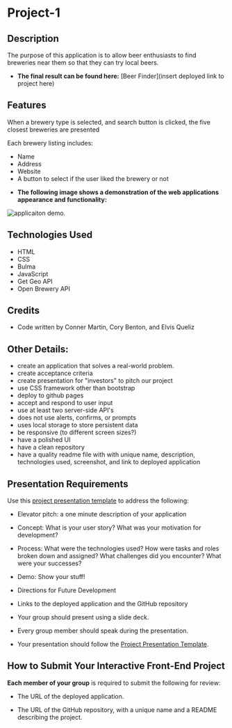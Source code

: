 # Project-1

## Description

The purpose of this application is to allow beer enthusiasts to find breweries near them so that they can try local beers.

* **The final result can be found here:** [Beer Finder](insert deployed link to project here)

## Features

When a brewery type is selected, and search button is clicked, the five closest breweries are presented


Each brewery listing includes:
- Name
- Address
- Website
- A button to select if the user liked the brewery or not

* **The following image shows a demonstration of the web applications appearance and functionality:**

![applicaiton demo.](./Assets/ScreenshotOfApp.png)


## Technologies Used

* HTML
* CSS
* Bulma
* JavaScript
* Get Geo API
* Open Brewery API

## Credits

* Code written by Conner Martin, Cory Benton, and Elvis Queliz


## Other Details:

- create an application that solves a real-world problem. 
- create acceptance criteria
- create presentation for "investors" to pitch our project
- use CSS framework other than bootstrap
- deploy to github pages
- accept and respond to user input
- use at least two server-side API's
- does not use alerts, confirms, or prompts
- uses local storage to store persistent data
- be responsive (to different screen sizes?)
- have a polished UI
- have a clean repository
- have a quality readme file with with unique name, description, technologies used, screenshot, and link to deployed application

## Presentation Requirements

Use this [project presentation template](https://docs.google.com/presentation/d/10QaO9KH8HtUXj__81ve0SZcpO5DbMbqqQr4iPpbwKks/edit?usp=sharing) to address the following: 

* Elevator pitch: a one minute description of your application

* Concept: What is your user story? What was your motivation for development?

* Process: What were the technologies used? How were tasks and roles broken down and assigned? What challenges did you encounter? What were your successes?

* Demo: Show your stuff!

* Directions for Future Development

* Links to the deployed application and the GitHub repository

* Your group should present using a slide deck.

* Every group member should speak during the presentation.

* Your presentation should follow the [Project Presentation Template](https://docs.google.com/presentation/d/10QaO9KH8HtUXj__81ve0SZcpO5DbMbqqQr4iPpbwKks/edit?usp=sharing).


## How to Submit Your Interactive Front-End Project

**Each member of your group** is required to submit the following for review:

* The URL of the deployed application.

* The URL of the GitHub repository, with a unique name and a README describing the project.

